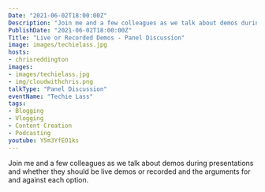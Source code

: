 ```yaml
---
Date: "2021-06-02T18:00:00Z"
Description: "Join me and a few colleagues as we talk about demos during presentations and whether they should be live demos or recorded and the arguments for and against each option."
PublishDate: "2021-06-02T18:00:00Z"
Title: "Live or Recorded Demos - Panel Discussion"
image: images/techielass.jpg
hosts:
- chrisreddington
images:
- images/techielass.jpg
- img/cloudwithchris.png
talkType: "Panel Discussion"
eventName: "Techie Lass"
tags:
- Blogging
- Vlogging
- Content Creation
- Podcasting
youtube: Y5m3YfEO1ks
---
```

Join me and a few colleagues as we talk about demos during presentations and whether they should be live demos or recorded and the arguments for and against each option.